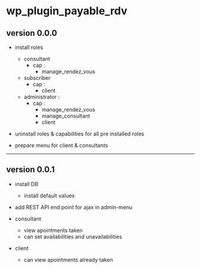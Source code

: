 # wp_plugin_payable_rdv

## version 0.0.0

- install roles
    - consultant
        - cap : 
            - manage_rendez_vous
    - subscriber 
        - cap : 
            - client
    - administrator : 
        - cap : 
            - manage_rendez_vous
            - manage_consultant
            - client

- uninstall roles &amp; capabilities for all pre installed roles

- prepare menu for client &amp; consultants

----------

## version 0.0.1

 - install DB
    - install default values

- add REST API end point for ajax in admin-menu

- consultant
    - view apointments taken
    - can set availabilities and unavailabilities

- client 
    - can view apointments already taken


